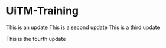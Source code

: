 # UiTM-Training
This is an update
This is a second update
This is a third update

This is the fourth update
